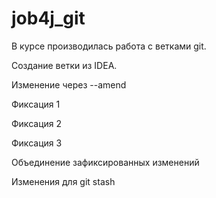 # job4j_git

В курсе производилась работа с ветками git.

Создание ветки из IDEA.

Изменение через --amend

Фиксация 1

Фиксация 2

Фиксация 3

Объединение зафиксированных изменений

Изменения для git stash